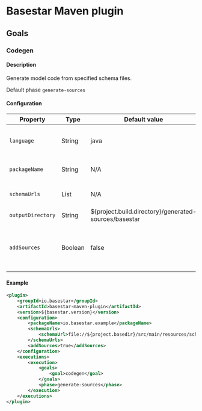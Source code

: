 # Basestar Maven plugin

## Goals

### Codegen

#### Description

Generate model code from specified schema files.

Default phase ```generate-sources```

#### Configuration

|Property|Type|Default value|Description|
|---|---|---|---|
|```language```| String | java | Output language (supported: java) |
|```packageName```| String | N/A | Java package name |
|```schemaUrls```| List<String> | N/A | URLs to schema files |
|```outputDirectory```| String | ${project.build.directory}/generated-sources/basestar | Output directory |
|```addSources```| Boolean | false | Should output directory be attached as a source directory? |


#### Example

```xml
<plugin>
    <groupId>io.basestar</groupId>
    <artifactId>basestar-maven-plugin</artifactId>
    <version>${basestar.version}</version>
    <configuration>
        <packageName>io.basestar.example</packageName>
        <schemaUrls>
            <schemaUrl>file://${project.basedir}/src/main/resources/schema.yml</schemaUrl>
        </schemaUrls>
        <addSources>true</addSources>
    </configuration>
    <executions>
        <execution>
            <goals>
                <goal>codegen</goal>
            </goals>
            <phase>generate-sources</phase>
        </execution>
    </executions>
</plugin>
```